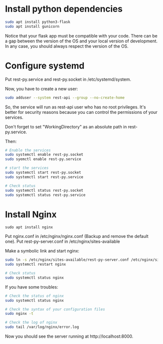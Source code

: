 # Install python dependencies

```bash
sudo apt install python3-flask
sudo apt install gunicorn 
```
Notice that your flask app must be compatible with your code. There can be a gap between 
the version of the OS and your local version of development. In any case, you should 
always respect the version of the OS.

# Configure systemd 

Put rest-py.service and rest-py.socket in /etc/systemd/system.

Now, you have to create a new user:
```bash
sudo adduser --system rest-api --group --no-create-home
```

So, the service will run as rest-api user who has no root privileges. It's better for 
security reasons because you can control the permissions of your services. 

Don't forget to set "WorkingDirectory" as an absolute path in rest-py.service. 

Then: 
```bash
# Enable the services
sudo systemctl enable rest-py.socket
sudo syemctl enable rest-py.service

# start the services
sudo systemctl start rest-py.socket
sudo systemctl start rest-py.service

# Check status
sudo systemctl status rest-py.socket
sudo systemctl status rest-py.service
```


# Install Nginx

`sudo apt install nginx`

Put nginx.conf in /etc/nginx/nginx.conf (Backup and remove the default one).
Put rest-py-server.conf in /etc/nginx/sites-available

Make a symbolic link and start nginx: 
```bash
sudo ln -s /etc/nginx/sites-available/rest-py-server.conf /etc/nginx/sites-enabled/rest-py-server.conf
sudo systemctl restart nginx

# Check status 
sudo systemctl status nginx
``` 

If you have some troubles:
```bash
# Check the status of nginx
sudo systemctl status nginx

# Check the syntax of your configuration files
sudo nginx -t

# Check the log of nginx
sudo tail /var/log/nginx/error.log
```

Now you should see the server running at http://localhost:8000.